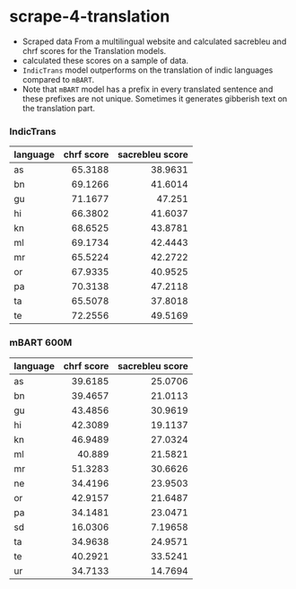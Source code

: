 # scrape-4-translation
- Scraped data From a multilingual website and calculated  sacrebleu and chrf scores for the Translation models.
- calculated these scores on a sample of data.
- ```IndicTrans``` model outperforms  on the translation of indic languages compared to ```mBART```.
- Note that ```mBART``` model has a prefix in every translated sentence and these prefixes are not unique. Sometimes it generates gibberish text on the translation part.  
### IndicTrans
| language   |chrf score |sacrebleu score |
|:-----------|--------:|--------:|
| as         | 65.3188 | 38.9631 |
| bn         | 69.1266 | 41.6014 |
| gu         | 71.1677 | 47.251  |
| hi         | 66.3802 | 41.6037 |
| kn         | 68.6525 | 43.8781 |
| ml         | 69.1734 | 42.4443 |
| mr         | 65.5224 | 42.2722 |
| or         | 67.9335 | 40.9525 |
| pa         | 70.3138 | 47.2118 |
| ta         | 65.5078 | 37.8018 |
| te         | 72.2556 | 49.5169 |

### mBART 600M
| language   |chrf score |sacrebleu score |
|:-----------|--------:|---------:|
| as         | 39.6185 | 25.0706  |
| bn         | 39.4657 | 21.0113  |
| gu         | 43.4856 | 30.9619  |
| hi         | 42.3089 | 19.1137  |
| kn         | 46.9489 | 27.0324  |
| ml         | 40.889  | 21.5821  |
| mr         | 51.3283 | 30.6626  |
| ne         | 34.4196 | 23.9503  |
| or         | 42.9157 | 21.6487  |
| pa         | 34.1481 | 23.0471  |
| sd         | 16.0306 |  7.19658 |
| ta         | 34.9638 | 24.9571  |
| te         | 40.2921 | 33.5241  |
| ur         | 34.7133 | 14.7694  |
